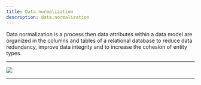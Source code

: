 ```yaml
---
title: Data normalization
description: data,normalization
---
```


Data normalization is a process then data attributes within a data model
are organized  in the columns and tables of a relational database to
reduce data redundancy, improve data integrity and to increase the
cohesion of entity types.


---

![]({{site.baseurl}}/images/normalize_db_sample.png)

---

